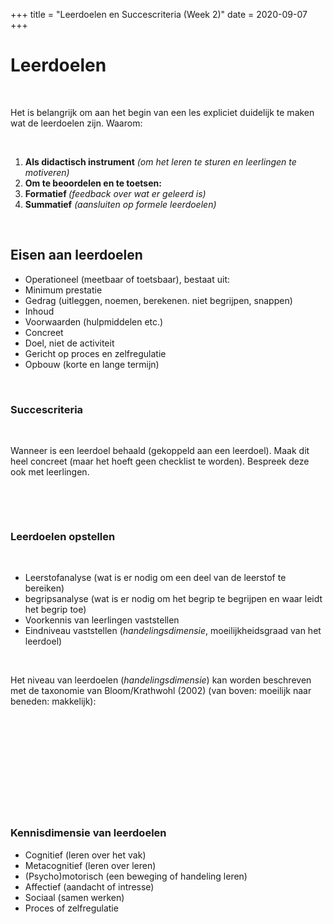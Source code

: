 +++
title = "Leerdoelen en Succescriteria (Week 2)"
date = 2020-09-07
+++
<h1 id="leerdoelen">Leerdoelen</h1><p><br></p><p>Het is belangrijk om aan het begin van een les expliciet duidelijk te maken wat de leerdoelen zijn. Waarom:</p><p><br></p><ol><li><strong>Als didactisch instrument</strong> <em>(om het leren te sturen en leerlingen te motiveren)</em></li><li><strong>Om te beoordelen en te toetsen:</strong></li><li class="ql-indent-1"><strong>Formatief </strong><em>(feedback over wat er geleerd is)</em></li><li class="ql-indent-1"><strong>Summatief</strong> <em>(aansluiten op formele leerdoelen)</em></li></ol><p><br></p><h2 id="eisen-aan-leerdoelen">Eisen aan leerdoelen</h2><ul><li>Operationeel (meetbaar of toetsbaar), bestaat uit:</li><li class="ql-indent-1">Minimum prestatie</li><li class="ql-indent-1">Gedrag (uitleggen, noemen, berekenen. niet begrijpen, snappen)</li><li class="ql-indent-1">Inhoud</li><li class="ql-indent-1">Voorwaarden (hulpmiddelen etc.)</li><li>Concreet</li><li>Doel, niet de activiteit</li><li>Gericht op proces en zelfregulatie </li><li>Opbouw (korte en lange termijn)</li></ul><p><br></p><h3 id="succescriteria">Succescriteria</h3><p><br></p><p>Wanneer is een leerdoel behaald (gekoppeld aan een leerdoel). Maak dit heel concreet (maar het hoeft geen checklist te worden). Bespreek deze ook met leerlingen.</p><p><br></p><p><br></p><h3 id="leerdoelen-opstellen">Leerdoelen opstellen</h3><p><br></p><ul><li>Leerstofanalyse (wat is er nodig om een deel van de leerstof te bereiken) </li><li> begripsanalyse (wat is er nodig om het begrip te begrijpen en waar leidt het begrip toe)</li><li>Voorkennis van leerlingen vaststellen</li><li>Eindniveau vaststellen (<em>handelingsdimensie</em>, moeilijkheidsgraad van het leerdoel)</li></ul><p><br></p><p>Het niveau van leerdoelen (<em>handelingsdimensie</em>) kan worden beschreven met de taxonomie van Bloom/Krathwohl (2002) (van boven: moeilijk naar beneden: makkelijk):</p><p><br></p><p><br></p><div style="white-space: normal;" class="markdown-body"><p><img src="https://septemberonderwijs.nl/wp-content/uploads/2019/05/In-tekst-taxonomie-van-bloom.jpg" alt=""></p>
</div><p><br></p><p><br></p><p><br></p><h3 id="kennisdimensie-van-leerdoelen">Kennisdimensie van leerdoelen</h3><ul><li>Cognitief (leren over het vak)</li><li>Metacognitief (leren over leren)</li><li>(Psycho)motorisch (een beweging of handeling leren)</li><li>Affectief (aandacht of intresse)</li><li>Sociaal (samen werken)</li><li>Proces of zelfregulatie</li></ul><p><br></p><p><br></p>